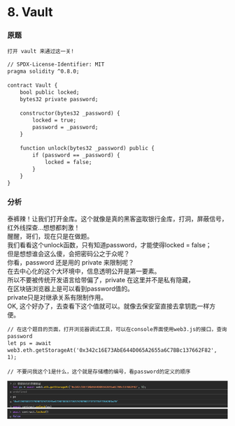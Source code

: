 # 8. Vault
### 原题
```
打开 vault 来通过这一关!
```
```solidity
// SPDX-License-Identifier: MIT
pragma solidity ^0.8.0;

contract Vault {
    bool public locked;
    bytes32 private password;

    constructor(bytes32 _password) {
        locked = true;
        password = _password;
    }

    function unlock(bytes32 _password) public {
        if (password == _password) {
            locked = false;
        }
    }
}
```
### 分析
泰裤辣！让我们打开金库。这个就像是真的黑客盗取银行金库，打洞，屏蔽信号，红外线探查...想想都刺激！\
醒醒，哥们，现在只是在做题。\
我们看看这个unlock函数，只有知道password，才能使得locked = false；\
但是想想谁会这么傻，会把密码公之于众呢？\
你看，password 还是用的  private 来限制呢？\
在去中心化的这个大环境中，信息透明公开是第一要素。\
所以不要被传统开发语言给带偏了，private 在这里并不是私有隐藏，\
在区块链浏览器上是可以看到password值的。\
private只是对继承关系有限制作用。\
OK, 这个好办了，去查看下这个值就可以。就像去保安室直接去拿钥匙一样方便。

```solidity
// 在这个题目的页面，打开浏览器调试工具，可以在console界面使用web3.js的接口，查询password
let ps = await web3.eth.getStorageAt('0x342c16E73AbE644D065A2655a6C7BBc137662F82', 1);

// 不要问我这个1是什么，这个就是存储槽的编号，看password的定义的顺序
```
![alt text](image-1.png)
![alt text](image-2.png)